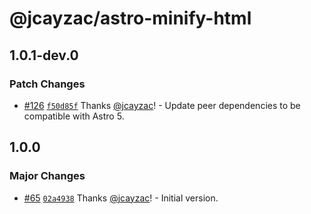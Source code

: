 # @jcayzac/astro-minify-html

## 1.0.1-dev.0

### Patch Changes

- [#126](https://github.com/jcayzac/copepod-modules/pull/126) [`f50d85f`](https://github.com/jcayzac/copepod-modules/commit/f50d85fd69ba0ced2c4a7a7922703ef05e8de066) Thanks [@jcayzac](https://github.com/jcayzac)! - Update peer dependencies to be compatible with Astro 5.

## 1.0.0

### Major Changes

- [#65](https://github.com/jcayzac/copepod-modules/pull/65) [`02a4938`](https://github.com/jcayzac/copepod-modules/commit/02a4938313145afa3af352d5837e54b2fd15e414) Thanks [@jcayzac](https://github.com/jcayzac)! - Initial version.
